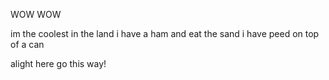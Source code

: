 WOW WOW

im the coolest in the land
i have a ham and eat the sand
i have peed on top of a can

alight here go this way!

